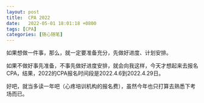 ```yaml
---
layout: post
title:  CPA 2022
date:   2022-05-01 18:01:18 +0800
tags: [CPA]
categories: [随心随笔]
---
```


如果想做一件事，那么，就一定要准备充分，先做好进度、计划安排。

如果不做好事先准备，不事先做好进度安排，就会向我这样，今天才想起来去报名CPA，结果，2022的CPA报名时间段是2022.4.6到2022.4.29日。

好吧，就当多读一年吧（心疼培训机构的报名费），虽然今年也只打算去熟悉下考场而已。



